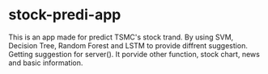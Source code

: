 # stock-predi-app
This is an app made for predict TSMC's stock trand. By using SVM, Decision Tree, Random Forest and LSTM to provide diffrent suggestion. Getting suggestion for server().
It porvide other function, stock chart, news and basic information.
